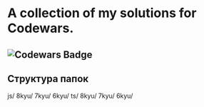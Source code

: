 # A collection of my solutions for Codewars.

## ![Codewars Badge](https://www.codewars.com/users/Artur%20Shyshelau/badges/micro)
## Структура папок
js/
  8kyu/
  7kyu/
  6kyu/
ts/
  8kyu/
  7kyu/
  6kyu/
